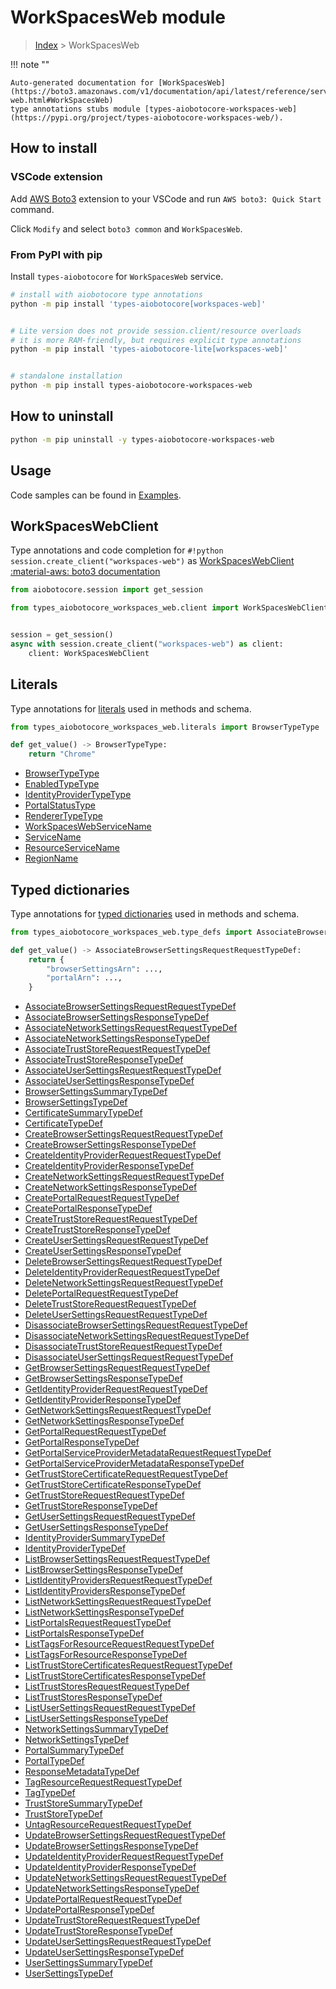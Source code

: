 # WorkSpacesWeb module

> [Index](../README.md) > WorkSpacesWeb


!!! note ""

    Auto-generated documentation for [WorkSpacesWeb](https://boto3.amazonaws.com/v1/documentation/api/latest/reference/services/workspaces-web.html#WorkSpacesWeb)
    type annotations stubs module [types-aiobotocore-workspaces-web](https://pypi.org/project/types-aiobotocore-workspaces-web/).

## How to install

### VSCode extension

Add [AWS Boto3](https://marketplace.visualstudio.com/items?itemName=Boto3typed.boto3-ide)
extension to your VSCode and run `AWS boto3: Quick Start` command.

Click `Modify` and select `boto3 common` and `WorkSpacesWeb`.

### From PyPI with pip

Install `types-aiobotocore` for `WorkSpacesWeb` service.

```bash
# install with aiobotocore type annotations
python -m pip install 'types-aiobotocore[workspaces-web]'


# Lite version does not provide session.client/resource overloads
# it is more RAM-friendly, but requires explicit type annotations
python -m pip install 'types-aiobotocore-lite[workspaces-web]'


# standalone installation
python -m pip install types-aiobotocore-workspaces-web
```



## How to uninstall

```bash
python -m pip uninstall -y types-aiobotocore-workspaces-web
```

## Usage

Code samples can be found in [Examples](./usage.md).

## WorkSpacesWebClient

Type annotations and code completion for  `#!python session.create_client("workspaces-web")` as [WorkSpacesWebClient](./client.md)
[:material-aws: boto3 documentation](https://boto3.amazonaws.com/v1/documentation/api/latest/reference/services/workspaces-web.html#WorkSpacesWeb.Client)

```python title="Usage example"
from aiobotocore.session import get_session

from types_aiobotocore_workspaces_web.client import WorkSpacesWebClient


session = get_session()
async with session.create_client("workspaces-web") as client:
    client: WorkSpacesWebClient
```








## Literals

Type annotations for [literals](./literals.md) used in methods and schema.

```python title="Usage example"
from types_aiobotocore_workspaces_web.literals import BrowserTypeType

def get_value() -> BrowserTypeType:
    return "Chrome"
```

- [BrowserTypeType](./literals.md#browsertypetype)
- [EnabledTypeType](./literals.md#enabledtypetype)
- [IdentityProviderTypeType](./literals.md#identityprovidertypetype)
- [PortalStatusType](./literals.md#portalstatustype)
- [RendererTypeType](./literals.md#renderertypetype)
- [WorkSpacesWebServiceName](./literals.md#workspaceswebservicename)
- [ServiceName](./literals.md#servicename)
- [ResourceServiceName](./literals.md#resourceservicename)
- [RegionName](./literals.md#regionname)




## Typed dictionaries

Type annotations for [typed dictionaries](./type_defs.md) used in methods and schema.

```python title="Usage example"
from types_aiobotocore_workspaces_web.type_defs import AssociateBrowserSettingsRequestRequestTypeDef

def get_value() -> AssociateBrowserSettingsRequestRequestTypeDef:
    return {
        "browserSettingsArn": ...,
        "portalArn": ...,
    }
```

- [AssociateBrowserSettingsRequestRequestTypeDef](./type_defs.md#associatebrowsersettingsrequestrequesttypedef)
- [AssociateBrowserSettingsResponseTypeDef](./type_defs.md#associatebrowsersettingsresponsetypedef)
- [AssociateNetworkSettingsRequestRequestTypeDef](./type_defs.md#associatenetworksettingsrequestrequesttypedef)
- [AssociateNetworkSettingsResponseTypeDef](./type_defs.md#associatenetworksettingsresponsetypedef)
- [AssociateTrustStoreRequestRequestTypeDef](./type_defs.md#associatetruststorerequestrequesttypedef)
- [AssociateTrustStoreResponseTypeDef](./type_defs.md#associatetruststoreresponsetypedef)
- [AssociateUserSettingsRequestRequestTypeDef](./type_defs.md#associateusersettingsrequestrequesttypedef)
- [AssociateUserSettingsResponseTypeDef](./type_defs.md#associateusersettingsresponsetypedef)
- [BrowserSettingsSummaryTypeDef](./type_defs.md#browsersettingssummarytypedef)
- [BrowserSettingsTypeDef](./type_defs.md#browsersettingstypedef)
- [CertificateSummaryTypeDef](./type_defs.md#certificatesummarytypedef)
- [CertificateTypeDef](./type_defs.md#certificatetypedef)
- [CreateBrowserSettingsRequestRequestTypeDef](./type_defs.md#createbrowsersettingsrequestrequesttypedef)
- [CreateBrowserSettingsResponseTypeDef](./type_defs.md#createbrowsersettingsresponsetypedef)
- [CreateIdentityProviderRequestRequestTypeDef](./type_defs.md#createidentityproviderrequestrequesttypedef)
- [CreateIdentityProviderResponseTypeDef](./type_defs.md#createidentityproviderresponsetypedef)
- [CreateNetworkSettingsRequestRequestTypeDef](./type_defs.md#createnetworksettingsrequestrequesttypedef)
- [CreateNetworkSettingsResponseTypeDef](./type_defs.md#createnetworksettingsresponsetypedef)
- [CreatePortalRequestRequestTypeDef](./type_defs.md#createportalrequestrequesttypedef)
- [CreatePortalResponseTypeDef](./type_defs.md#createportalresponsetypedef)
- [CreateTrustStoreRequestRequestTypeDef](./type_defs.md#createtruststorerequestrequesttypedef)
- [CreateTrustStoreResponseTypeDef](./type_defs.md#createtruststoreresponsetypedef)
- [CreateUserSettingsRequestRequestTypeDef](./type_defs.md#createusersettingsrequestrequesttypedef)
- [CreateUserSettingsResponseTypeDef](./type_defs.md#createusersettingsresponsetypedef)
- [DeleteBrowserSettingsRequestRequestTypeDef](./type_defs.md#deletebrowsersettingsrequestrequesttypedef)
- [DeleteIdentityProviderRequestRequestTypeDef](./type_defs.md#deleteidentityproviderrequestrequesttypedef)
- [DeleteNetworkSettingsRequestRequestTypeDef](./type_defs.md#deletenetworksettingsrequestrequesttypedef)
- [DeletePortalRequestRequestTypeDef](./type_defs.md#deleteportalrequestrequesttypedef)
- [DeleteTrustStoreRequestRequestTypeDef](./type_defs.md#deletetruststorerequestrequesttypedef)
- [DeleteUserSettingsRequestRequestTypeDef](./type_defs.md#deleteusersettingsrequestrequesttypedef)
- [DisassociateBrowserSettingsRequestRequestTypeDef](./type_defs.md#disassociatebrowsersettingsrequestrequesttypedef)
- [DisassociateNetworkSettingsRequestRequestTypeDef](./type_defs.md#disassociatenetworksettingsrequestrequesttypedef)
- [DisassociateTrustStoreRequestRequestTypeDef](./type_defs.md#disassociatetruststorerequestrequesttypedef)
- [DisassociateUserSettingsRequestRequestTypeDef](./type_defs.md#disassociateusersettingsrequestrequesttypedef)
- [GetBrowserSettingsRequestRequestTypeDef](./type_defs.md#getbrowsersettingsrequestrequesttypedef)
- [GetBrowserSettingsResponseTypeDef](./type_defs.md#getbrowsersettingsresponsetypedef)
- [GetIdentityProviderRequestRequestTypeDef](./type_defs.md#getidentityproviderrequestrequesttypedef)
- [GetIdentityProviderResponseTypeDef](./type_defs.md#getidentityproviderresponsetypedef)
- [GetNetworkSettingsRequestRequestTypeDef](./type_defs.md#getnetworksettingsrequestrequesttypedef)
- [GetNetworkSettingsResponseTypeDef](./type_defs.md#getnetworksettingsresponsetypedef)
- [GetPortalRequestRequestTypeDef](./type_defs.md#getportalrequestrequesttypedef)
- [GetPortalResponseTypeDef](./type_defs.md#getportalresponsetypedef)
- [GetPortalServiceProviderMetadataRequestRequestTypeDef](./type_defs.md#getportalserviceprovidermetadatarequestrequesttypedef)
- [GetPortalServiceProviderMetadataResponseTypeDef](./type_defs.md#getportalserviceprovidermetadataresponsetypedef)
- [GetTrustStoreCertificateRequestRequestTypeDef](./type_defs.md#gettruststorecertificaterequestrequesttypedef)
- [GetTrustStoreCertificateResponseTypeDef](./type_defs.md#gettruststorecertificateresponsetypedef)
- [GetTrustStoreRequestRequestTypeDef](./type_defs.md#gettruststorerequestrequesttypedef)
- [GetTrustStoreResponseTypeDef](./type_defs.md#gettruststoreresponsetypedef)
- [GetUserSettingsRequestRequestTypeDef](./type_defs.md#getusersettingsrequestrequesttypedef)
- [GetUserSettingsResponseTypeDef](./type_defs.md#getusersettingsresponsetypedef)
- [IdentityProviderSummaryTypeDef](./type_defs.md#identityprovidersummarytypedef)
- [IdentityProviderTypeDef](./type_defs.md#identityprovidertypedef)
- [ListBrowserSettingsRequestRequestTypeDef](./type_defs.md#listbrowsersettingsrequestrequesttypedef)
- [ListBrowserSettingsResponseTypeDef](./type_defs.md#listbrowsersettingsresponsetypedef)
- [ListIdentityProvidersRequestRequestTypeDef](./type_defs.md#listidentityprovidersrequestrequesttypedef)
- [ListIdentityProvidersResponseTypeDef](./type_defs.md#listidentityprovidersresponsetypedef)
- [ListNetworkSettingsRequestRequestTypeDef](./type_defs.md#listnetworksettingsrequestrequesttypedef)
- [ListNetworkSettingsResponseTypeDef](./type_defs.md#listnetworksettingsresponsetypedef)
- [ListPortalsRequestRequestTypeDef](./type_defs.md#listportalsrequestrequesttypedef)
- [ListPortalsResponseTypeDef](./type_defs.md#listportalsresponsetypedef)
- [ListTagsForResourceRequestRequestTypeDef](./type_defs.md#listtagsforresourcerequestrequesttypedef)
- [ListTagsForResourceResponseTypeDef](./type_defs.md#listtagsforresourceresponsetypedef)
- [ListTrustStoreCertificatesRequestRequestTypeDef](./type_defs.md#listtruststorecertificatesrequestrequesttypedef)
- [ListTrustStoreCertificatesResponseTypeDef](./type_defs.md#listtruststorecertificatesresponsetypedef)
- [ListTrustStoresRequestRequestTypeDef](./type_defs.md#listtruststoresrequestrequesttypedef)
- [ListTrustStoresResponseTypeDef](./type_defs.md#listtruststoresresponsetypedef)
- [ListUserSettingsRequestRequestTypeDef](./type_defs.md#listusersettingsrequestrequesttypedef)
- [ListUserSettingsResponseTypeDef](./type_defs.md#listusersettingsresponsetypedef)
- [NetworkSettingsSummaryTypeDef](./type_defs.md#networksettingssummarytypedef)
- [NetworkSettingsTypeDef](./type_defs.md#networksettingstypedef)
- [PortalSummaryTypeDef](./type_defs.md#portalsummarytypedef)
- [PortalTypeDef](./type_defs.md#portaltypedef)
- [ResponseMetadataTypeDef](./type_defs.md#responsemetadatatypedef)
- [TagResourceRequestRequestTypeDef](./type_defs.md#tagresourcerequestrequesttypedef)
- [TagTypeDef](./type_defs.md#tagtypedef)
- [TrustStoreSummaryTypeDef](./type_defs.md#truststoresummarytypedef)
- [TrustStoreTypeDef](./type_defs.md#truststoretypedef)
- [UntagResourceRequestRequestTypeDef](./type_defs.md#untagresourcerequestrequesttypedef)
- [UpdateBrowserSettingsRequestRequestTypeDef](./type_defs.md#updatebrowsersettingsrequestrequesttypedef)
- [UpdateBrowserSettingsResponseTypeDef](./type_defs.md#updatebrowsersettingsresponsetypedef)
- [UpdateIdentityProviderRequestRequestTypeDef](./type_defs.md#updateidentityproviderrequestrequesttypedef)
- [UpdateIdentityProviderResponseTypeDef](./type_defs.md#updateidentityproviderresponsetypedef)
- [UpdateNetworkSettingsRequestRequestTypeDef](./type_defs.md#updatenetworksettingsrequestrequesttypedef)
- [UpdateNetworkSettingsResponseTypeDef](./type_defs.md#updatenetworksettingsresponsetypedef)
- [UpdatePortalRequestRequestTypeDef](./type_defs.md#updateportalrequestrequesttypedef)
- [UpdatePortalResponseTypeDef](./type_defs.md#updateportalresponsetypedef)
- [UpdateTrustStoreRequestRequestTypeDef](./type_defs.md#updatetruststorerequestrequesttypedef)
- [UpdateTrustStoreResponseTypeDef](./type_defs.md#updatetruststoreresponsetypedef)
- [UpdateUserSettingsRequestRequestTypeDef](./type_defs.md#updateusersettingsrequestrequesttypedef)
- [UpdateUserSettingsResponseTypeDef](./type_defs.md#updateusersettingsresponsetypedef)
- [UserSettingsSummaryTypeDef](./type_defs.md#usersettingssummarytypedef)
- [UserSettingsTypeDef](./type_defs.md#usersettingstypedef)

